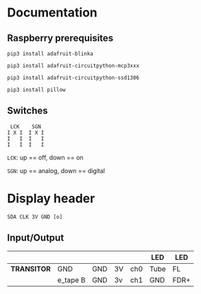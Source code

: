# Documentation

## Raspberry prerequisites

`pip3 install adafruit-blinka`

`pip3 install adafruit-circuitpython-mcp3xxx`

`pip3 install adafruit-circuitpython-ssd1306`

`pip3 install pillow`

## Switches

     LCK    SGN
    I X I  I X I 
    I   I  I   I
    I   I  I   I
    
 `LCK`: up == off, down == on
 
 `SGN`: up == analog, down == digital
 
# Display header

`SDA CLK 3V GND [o]`
 
## Input/Output

|             |          |     |    |     | LED  | LED  |
|-------------|----------|-----|----|-----|------|------|
| **TRANSITOR** | GND      | GND | 3V | ch0 | Tube | FL   |
|             | e_tape B | GND | 3v | ch1 | GND  | FDR+ |